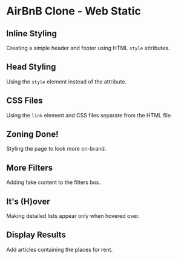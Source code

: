 # AirBnB Clone - Web Static

## Inline Styling
Creating a simple header and footer using HTML `style` attributes.

## Head Styling
Using the `style` element instead of the attribute.

## CSS Files
Using the `link` element and CSS files separate from the HTML file.

## Zoning Done!
Styling the page to look more on-brand.

## More Filters
Adding fake content to the filters box.

## It's (H)over
Making detailed lists appear only when hovered over.

## Display Results
Add articles containing the places for rent.
